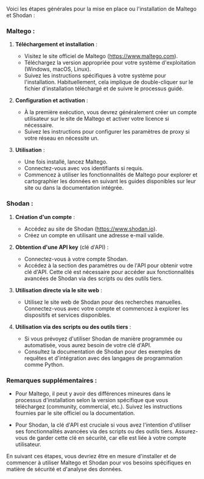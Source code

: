 Voici les étapes générales pour la mise en place ou l'installation de Maltego et Shodan :

### Maltego :

1. **Téléchargement et installation** :
   - Visitez le site officiel de Maltego (https://www.maltego.com).
   - Téléchargez la version appropriée pour votre système d'exploitation (Windows, macOS, Linux).
   - Suivez les instructions spécifiques à votre système pour l'installation. Habituellement, cela implique de double-cliquer sur le fichier d'installation téléchargé et de suivre le processus guidé.

2. **Configuration et activation** :
   - À la première exécution, vous devrez généralement créer un compte utilisateur sur le site de Maltego et activer votre licence si nécessaire.
   - Suivez les instructions pour configurer les paramètres de proxy si votre réseau en nécessite un.

3. **Utilisation** :
   - Une fois installé, lancez Maltego.
   - Connectez-vous avec vos identifiants si requis.
   - Commencez à utiliser les fonctionnalités de Maltego pour explorer et cartographier les données en suivant les guides disponibles sur leur site ou dans la documentation intégrée.

### Shodan :

1. **Création d'un compte** :
   - Accédez au site de Shodan (https://www.shodan.io).
   - Créez un compte en utilisant une adresse e-mail valide.

2. **Obtention d'une API key** (clé d'API) :
   - Connectez-vous à votre compte Shodan.
   - Accédez à la section des paramètres ou de l'API pour obtenir votre clé d'API. Cette clé est nécessaire pour accéder aux fonctionnalités avancées de Shodan via des scripts ou des outils tiers.

3. **Utilisation directe via le site web** :
   - Utilisez le site web de Shodan pour des recherches manuelles. Connectez-vous avec votre compte et commencez à explorer les dispositifs et services disponibles.

4. **Utilisation via des scripts ou des outils tiers** :
   - Si vous prévoyez d'utiliser Shodan de manière programmée ou automatisée, vous aurez besoin de votre clé d'API.
   - Consultez la documentation de Shodan pour des exemples de requêtes et d'intégration avec des langages de programmation comme Python.

### Remarques supplémentaires :

- Pour Maltego, il peut y avoir des différences mineures dans le processus d'installation selon la version spécifique que vous téléchargez (community, commercial, etc.). Suivez les instructions fournies par le site officiel ou la documentation.

- Pour Shodan, la clé d'API est cruciale si vous avez l'intention d'utiliser ses fonctionnalités avancées via des scripts ou des outils tiers. Assurez-vous de garder cette clé en sécurité, car elle est liée à votre compte utilisateur.

En suivant ces étapes, vous devriez être en mesure d'installer et de commencer à utiliser Maltego et Shodan pour vos besoins spécifiques en matière de sécurité et d'analyse des données.
